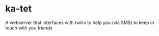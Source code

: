 # ka-tet
A webserver that interfaces with twilio to help you (via SMS) to keep in touch with you friends
